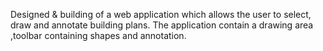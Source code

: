 Designed & building of a web application which allows the user to select, draw and annotate building
plans. The application contain a drawing area ,toolbar containing shapes and annotation.
